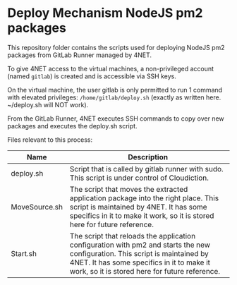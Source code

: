 # Deploy Mechanism NodeJS pm2 packages

This repository folder contains the scripts used for deploying NodeJS pm2 packages from GitLab Runner managed by 4NET.

To give 4NET access to the virtual machines, a non-privileged account (named `gitlab`) is created and is accessible via SSH keys.

On the virtual machine, the user gitlab is only permitted to run 1 command with elevated privileges: `/home/gitlab/deploy.sh` (exactly as written here. ~/deploy.sh will NOT work).

From the GitLab Runner, 4NET executes SSH commands to copy over new packages and executes the deploy.sh script.

Files relevant to this process:

| **Name** | **Description** |
| --- | ---
| deploy.sh | Script that is called by gitlab runner with sudo. This script is under control of Cloudiction. |
| MoveSource.sh | The script that moves the extracted application package into the right place. This script is maintained by 4NET.  It has some specifics in it to make it work, so it is stored here for future reference. |
| Start.sh | The script that reloads the application configuration with pm2 and starts the new configuration. This script is maintained by 4NET.  It has some specifics in it to make it work, so it is stored here for future reference. |

